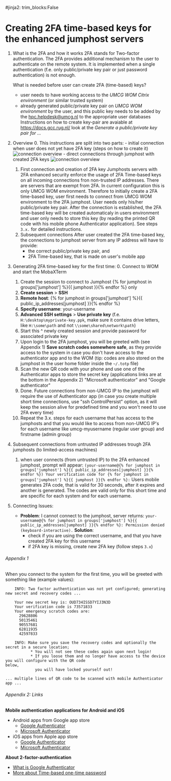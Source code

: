 #jinja2: trim_blocks:False

# Creating 2FA time-based keys for the enhanced jumphost servers

1. What is the 2FA and how it works
   2FA stands for Two-factor authentication. The 2FA provides additional mechanism to the user to authenticate on the remote system. It is implemented when a single authentication (f.e. only public/private key pair or just password authentication) is not enough.

   What is needed before user can create 2FA (time-based) keys?
   - user needs to have working access to the *UMCG WOM Citrix environment* (or similar trusted system)
   - already generated public/private key pair on *UMCG WOM environment* by the user, and this public key needs to be added by the hpc.helpdesk@umcg.nl to the appropriate user databases
     Instructions on how to create key-pair are avaiable at https://docs.gcc.rug.nl/ look at the *Generate a public/private key pair for ...*

2. Overview
    0. This instructions are split into two parts:
       - initial connection when user does not yet have 2FA key (steps on how to create it)
            ![connection overview](img/2FA-initial.png)
       - direct connections through jumphost with created 2FA keys
            ![connection overview](img/2FA-following.png)
    1. First connection and creation of 2FA key
        Jumphosts servers with 2FA enhanced security enforce the usage of 2FA Time-based keys on all incoming connections fron non-trusted IP addresses. There are servers that are exempt from 2FA. In current configuration this is only UMCG WOM environment. Therefore to initially create a 2FA time-based key, user first needs to connect from UMCG WOM environment to the 2FA jumphost. User needs only his/her public/private key pair. After the connection is established, the 2FA time-based key will be created automaticaly in users environment and user only needs to store this key (by reading the printed QR code with his mobile phone Authenticator application). See steps `3.x.` for detailed instructions.
    2. Subsequent connections
        After user created the 2FA time-based key, the connections to jumphost server from any IP address will have to provide:
        - the correct public/private key pair, and
        - 2FA Time-based key, that is made on user's mobile app

3. Generating 2FA time-based key for the first time:
    0.  Connect to WOM and start the MobaXTerm
    1. Create the session to connect to Jumphost {% for jumphost in groups['jumphost'] %}{{ jumphost }}{% endfor %} only
    2. **Create session** > **SSH**
    3. **Remote host**: {% for jumphost in groups['jumphost'] %}{{ public_ip_addresses[jumphost] }}{% endfor %}
    4. **Specify username**: your-username
    5. **Advanced SSH settings** > **Use private key**
        (f.e. `H:\desktop\myprivate-key.ppk`, make sure it contains drive letters, like `H:\some\path` and not `\\some\shared\network\path`)
    6. Start this ^ newly created session and provide password for associated private key
    7. Upon login to the 2FA jumphost, you will be greeted with (see Appendix 1)
         **Save scratch codes somewhere safe**, as they provide access to the system in case you don't have access to the authenticator app and to the WOM
         (tip: codes are also stored on the jumphost in the user home folder inside the `~/.totp` file)
    8. Scan the new QR code with your phone and use one of the Authenticator apps to store the secret key (applications links are at the bottom in the Appendix 2)
         "Microsoft authenticator" and "Google authenticator"
    9. Done. Future connections from non-UMCG IP to the jumphost will require the use of Authenticator app
         (in case you create multiple short time connections, use "ssh ControlPersist" option, as it will keep the session alive for predefined time and you won't need to use 2FA every time)
    10. Repeat the 3.x. steps for each username that has access to the jumphosts and that you would like to access from non-UMCG IP's
         for each username like umcg-myusername (regular user group) and firstname (admin group)

4. Subsequent connections from untrusted IP addresses trough 2FA jumphosts (to limited-access machines)
    1. when user connects (from untrusted IP) to the 2FA enhanced jumphost, prompt will appear:
        `(your-username@{% for jumphost in groups['jumphost'] %}{{ public_ip_addresses[jumphost] }}{% endfor %}) Your verification code for {% for jumphost in groups['jumphost'] %}{{ jumphost }}{% endfor %}:`
       Users mobile generates 2FA code, that is valid for 30 seconds, after it expires and another is generated. The codes are valid only for this short time and are specific for each system and for each username.

5. Connecting Issues:
    - **Problem**: I cannot connect to the jumphost, server returns:
    `your-username@{% for jumphost in groups['jumphost'] %}{{ public_ip_addresses[jumphost] }}{% endfor %}: Permission denied (keyboard-interactive).`
    **Solution**: 
        - check if you are using the correct username, and that you have created 2FA key for this username
        - if 2FA key is missing, create new 2FA key (follow steps `3.x`)

###### Appendix 1
When you connect to the system for the first time, you will be greeted with something like (example values):
```
    INFO: Two factor authentication was not yet configured; generating new secret and recovery codes ...
   
    Your new secret key is: OUD734ISSD7YIJ3N3D
    Your verification code is 73571833
    Your emergency scratch codes are:
      29628806
      50135461
      90557681
      62811935
      42597833
    
    INFO: Make sure you save the recovery codes and optionally the secret in a secure location;
           * You will not see these codes again upon next login!
           * If you loose them and no longer have access to the device you will configure with the QR code                                                              below,
             you will have locked yourself out!

... multiple lines of QR code to be scanned with mobile Authenticator app ...
```

###### Appendix 2: Links


**Mobile authentication applications for Android and iOS**
- Android apps from Google app store
    - [Google Authenticator](https://play.google.com/store/apps/details?id=com.google.android.apps.authenticator2)
    - [Microsoft Authenticator](https://play.google.com/store/apps/details?id=com.azure.authenticator&hl=en&gl=US)
- iOS apps from Apple app store
    - [Google Authenticator](https://apps.apple.com/us/app/google-authenticator/id388497605)
    - [Microsoft Authenticator](https://apps.apple.com/us/app/microsoft-authenticator/id983156458)

**About 2-factor-authentication**
   - [What is Google Authenticator](https://en.wikipedia.org/wiki/Google_Authenticator)
   - [More about Time-based one-time password](https://en.wikipedia.org/wiki/Time-based_one-time_password)
